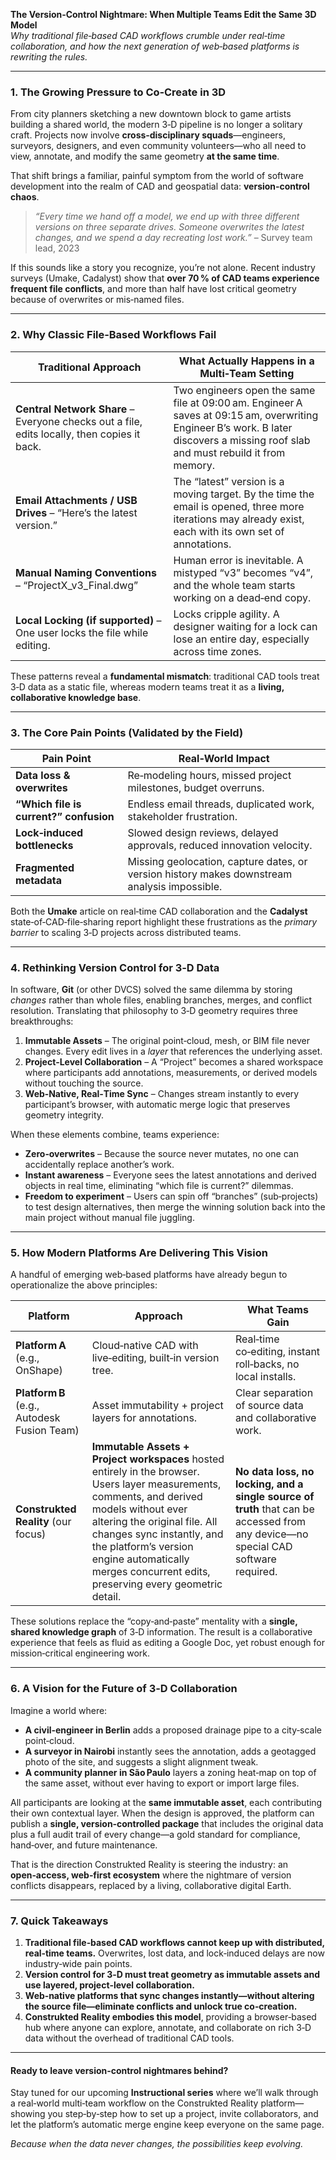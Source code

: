 **The Version‑Control Nightmare: When Multiple Teams Edit the Same 3D Model**  
*Why traditional file‑based CAD workflows crumble under real‑time collaboration, and how the next generation of web‑based platforms is rewriting the rules.*

---

### 1. The Growing Pressure to Co‑Create in 3D  

From city planners sketching a new downtown block to game artists building a shared world, the modern 3‑D pipeline is no longer a solitary craft. Projects now involve **cross‑disciplinary squads**—engineers, surveyors, designers, and even community volunteers—who all need to view, annotate, and modify the same geometry **at the same time**.

That shift brings a familiar, painful symptom from the world of software development into the realm of CAD and geospatial data: **version‑control chaos**.

> *“Every time we hand off a model, we end up with three different versions on three separate drives. Someone overwrites the latest changes, and we spend a day recreating lost work.”* – Survey team lead, 2023  

If this sounds like a story you recognize, you’re not alone. Recent industry surveys (Umake, Cadalyst) show that **over 70 % of CAD teams experience frequent file conflicts**, and more than half have lost critical geometry because of overwrites or mis‑named files.

---

### 2. Why Classic File‑Based Workflows Fail  

| **Traditional Approach** | **What Actually Happens in a Multi‑Team Setting** |
|--------------------------|---------------------------------------------------|
| **Central Network Share** – Everyone checks out a file, edits locally, then copies it back. | Two engineers open the same file at 09:00 am. Engineer A saves at 09:15 am, overwriting Engineer B’s work. B later discovers a missing roof slab and must rebuild it from memory. |
| **Email Attachments / USB Drives** – “Here’s the latest version.” | The “latest” version is a moving target. By the time the email is opened, three more iterations may already exist, each with its own set of annotations. |
| **Manual Naming Conventions** – “ProjectX_v3_Final.dwg” | Human error is inevitable. A mistyped “v3” becomes “v4”, and the whole team starts working on a dead‑end copy. |
| **Local Locking (if supported)** – One user locks the file while editing. | Locks cripple agility. A designer waiting for a lock can lose an entire day, especially across time zones. |

These patterns reveal a **fundamental mismatch**: traditional CAD tools treat 3‑D data as a static file, whereas modern teams treat it as a **living, collaborative knowledge base**.

---

### 3. The Core Pain Points (Validated by the Field)

| Pain Point | Real‑World Impact |
|------------|-------------------|
| **Data loss & overwrites** | Re‑modeling hours, missed project milestones, budget overruns. |
| **“Which file is current?” confusion** | Endless email threads, duplicated work, stakeholder frustration. |
| **Lock‑induced bottlenecks** | Slowed design reviews, delayed approvals, reduced innovation velocity. |
| **Fragmented metadata** | Missing geolocation, capture dates, or version history makes downstream analysis impossible. |

Both the **Umake** article on real‑time CAD collaboration and the **Cadalyst** state‑of‑CAD‑file‑sharing report highlight these frustrations as the *primary barrier* to scaling 3‑D projects across distributed teams.

---

### 4. Rethinking Version Control for 3‑D Data  

In software, **Git** (or other DVCS) solved the same dilemma by storing *changes* rather than whole files, enabling branches, merges, and conflict resolution. Translating that philosophy to 3‑D geometry requires three breakthroughs:

1. **Immutable Assets** – The original point‑cloud, mesh, or BIM file never changes. Every edit lives in a *layer* that references the underlying asset.  
2. **Project‑Level Collaboration** – A “Project” becomes a shared workspace where participants add annotations, measurements, or derived models without touching the source.  
3. **Web‑Native, Real‑Time Sync** – Changes stream instantly to every participant’s browser, with automatic merge logic that preserves geometry integrity.

When these elements combine, teams experience:

* **Zero‑overwrites** – Because the source never mutates, no one can accidentally replace another’s work.  
* **Instant awareness** – Everyone sees the latest annotations and derived objects in real time, eliminating “which file is current?” dilemmas.  
* **Freedom to experiment** – Users can spin off “branches” (sub‑projects) to test design alternatives, then merge the winning solution back into the main project without manual file juggling.  

---

### 5. How Modern Platforms Are Delivering This Vision  

A handful of emerging web‑based platforms have already begun to operationalize the above principles:

| Platform | Approach | What Teams Gain |
|----------|----------|-----------------|
| **Platform A** (e.g., OnShape) | Cloud‑native CAD with live‑editing, built‑in version tree. | Real‑time co‑editing, instant roll‑backs, no local installs. |
| **Platform B** (e.g., Autodesk Fusion Team) | Asset immutability + project layers for annotations. | Clear separation of source data and collaborative work. |
| **Construkted Reality** (our focus) | **Immutable Assets + Project workspaces** hosted entirely in the browser. Users layer measurements, comments, and derived models without ever altering the original file. All changes sync instantly, and the platform’s version engine automatically merges concurrent edits, preserving every geometric detail. | **No data loss, no locking, and a single source of truth** that can be accessed from any device—no special CAD software required. |

These solutions replace the “copy‑and‑paste” mentality with a **single, shared knowledge graph** of 3‑D information. The result is a collaborative experience that feels as fluid as editing a Google Doc, yet robust enough for mission‑critical engineering work.

---

### 6. A Vision for the Future of 3‑D Collaboration  

Imagine a world where:

* **A civil‑engineer in Berlin** adds a proposed drainage pipe to a city‑scale point‑cloud.  
* **A surveyor in Nairobi** instantly sees the annotation, adds a geotagged photo of the site, and suggests a slight alignment tweak.  
* **A community planner in São Paulo** layers a zoning heat‑map on top of the same asset, without ever having to export or import large files.  

All participants are looking at the **same immutable asset**, each contributing their own contextual layer. When the design is approved, the platform can publish a **single, version‑controlled package** that includes the original data plus a full audit trail of every change—a gold standard for compliance, hand‑over, and future maintenance.

That is the direction Construkted Reality is steering the industry: an **open‑access, web‑first ecosystem** where the nightmare of version conflicts disappears, replaced by a living, collaborative digital Earth.

---

### 7. Quick Takeaways  

1. **Traditional file‑based CAD workflows cannot keep up with distributed, real‑time teams.** Overwrites, lost data, and lock‑induced delays are now industry‑wide pain points.  
2. **Version control for 3‑D must treat geometry as immutable assets and use layered, project‑level collaboration.**  
3. **Web‑native platforms that sync changes instantly—without altering the source file—eliminate conflicts and unlock true co‑creation.**  
4. **Construkted Reality embodies this model**, providing a browser‑based hub where anyone can explore, annotate, and collaborate on rich 3‑D data without the overhead of traditional CAD tools.

---

#### Ready to leave version‑control nightmares behind?  

Stay tuned for our upcoming **Instructional series** where we’ll walk through a real‑world multi‑team workflow on the Construkted Reality platform—showing you step‑by‑step how to set up a project, invite collaborators, and let the platform’s automatic merge engine keep everyone on the same page.  

*Because when the data never changes, the possibilities keep evolving.*
